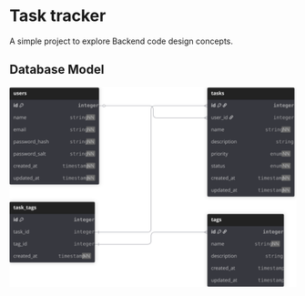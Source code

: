 # Task tracker

A simple project to explore Backend code design concepts.


## Database Model

![](./assets/db-model.svg)
